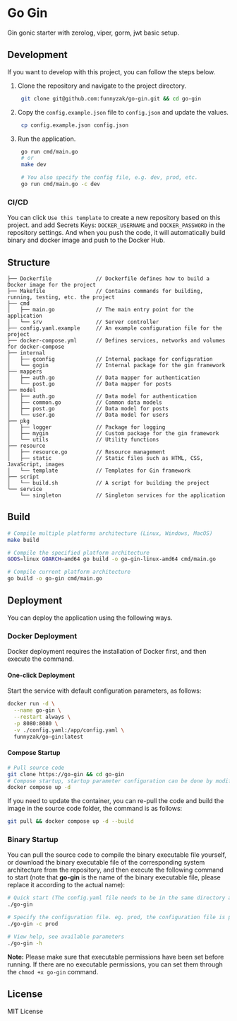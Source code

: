 # Go Gin

Gin gonic starter with zerolog, viper, gorm, jwt basic setup.

## Development

If you want to develop with this project, you can follow the steps below.

1. Clone the repository and navigate to the project directory.

   ```bash
    git clone git@github.com:funnyzak/go-gin.git && cd go-gin
   ```
  
2. Copy the `config.example.json` file to `config.json` and update the values.

   ```bash
    cp config.example.json config.json
   ```

3. Run the application.

   ```bash
    go run cmd/main.go
    # or 
    make dev

    # You also specify the config file, e.g. dev, prod, etc.
    go run cmd/main.go -c dev
    ```

### CI/CD

You can click `Use this template` to create a new repository based on this project. and add Secrets Keys: `DOCKER_USERNAME` and `DOCKER_PASSWORD` in the repository settings. And when you push the code, it will automatically build binary and docker image and push to the Docker Hub.

## Structure

```plaintext
├── Dockerfile              // Dockerfile defines how to build a Docker image for the project
├── Makefile                // Contains commands for building, running, testing, etc. the project
├── cmd
│   ├── main.go             // The main entry point for the application
│   └── srv                 // Server controller
├── config.yaml.example     // An example configuration file for the project
├── docker-compose.yml      // Defines services, networks and volumes for docker-compose
├── internal
│   ├── gconfig             // Internal package for configuration
│   └── gogin               // Internal package for the gin framework
├── mappers
│   ├── auth.go             // Data mapper for authentication
│   └── post.go             // Data mapper for posts
├── model
│   ├── auth.go             // Data model for authentication
│   ├── common.go           // Common data models
│   ├── post.go             // Data model for posts
│   └── user.go             // Data model for users
├── pkg
│   ├── logger              // Package for logging
│   ├── mygin               // Custom package for the gin framework
│   └── utils               // Utility functions
├── resource
│   ├── resource.go         // Resource management
│   ├── static              // Static files such as HTML, CSS, JavaScript, images
│   └── template            // Templates for Gin framework
├── script
│   └── build.sh            // A script for building the project
└── service
    └── singleton           // Singleton services for the application
```

## Build

```bash
# Compile multiple platforms architecture (Linux, Windows, MacOS)
make build

# Compile the specified platform architecture
GOOS=linux GOARCH=amd64 go build -o go-gin-linux-amd64 cmd/main.go

# Compile current platform architecture
go build -o go-gin cmd/main.go
```

## Deployment

You can deploy the application using the following ways.

### Docker Deployment

Docker deployment requires the installation of Docker first, and then execute the command.

#### One-click Deployment

Start the service with default configuration parameters, as follows:

```bash
docker run -d \
  --name go-gin \
  --restart always \
  -p 8080:8080 \
  -v ./config.yaml:/app/config.yaml \
  funnyzak/go-gin:latest
```

#### Compose Startup

```bash
# Pull source code
git clone https://go-gin && cd go-gin
# Compose startup, startup parameter configuration can be done by modifying the docker-compose.yml file
docker compose up -d
```

If you need to update the container, you can re-pull the code and build the image in the source code folder, the command is as follows:

```bash
git pull && docker compose up -d --build
```

### Binary Startup

You can pull the source code to compile the binary executable file yourself, or download the binary executable file of the corresponding system architecture from the repository, and then execute the following command to start (note that **go-gin** is the name of the binary executable file, please replace it according to the actual name):

```bash
# Quick start (The config.yaml file needs to be in the same directory as the binary executable file)
./go-gin

# Specify the configuration file. eg. prod, the configuration file is prod.yaml 
./go-gin -c prod

# View help, see available parameters
./go-gin -h
```

**Note:** Please make sure that executable permissions have been set before running. If there are no executable permissions, you can set them through the `chmod +x go-gin` command.

## License

MIT License
